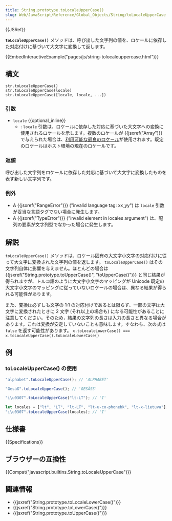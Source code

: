 ```yaml
---
title: String.prototype.toLocaleUpperCase()
slug: Web/JavaScript/Reference/Global_Objects/String/toLocaleUpperCase
---
```


{{JSRef}}

**`toLocaleUpperCase()`** メソッドは、呼び出した文字列の値を、ロケールに依存した対応付けに基づいて大文字に変換して返します。

{{EmbedInteractiveExample("pages/js/string-tolocaleuppercase.html")}}

## 構文

```
str.toLocaleUpperCase()
str.toLocaleUpperCase(locale)
str.toLocaleUpperCase([locale, locale, ...])
```

### 引数

- `locale` {{optional_inline}}
  - : `locale` 引数は、ロケールに依存した対応に基づいた大文字への変換に使用されるロケールを示します。複数のロケールが {{jsxref("Array")}} で与えられた場合は、[利用可能な最良のロケール](https://tc39.github.io/ecma402/#sec-bestavailablelocale)が使用されます。既定のロケールはホスト環境の現在のロケールです。

### 返値

呼び出した文字列をロケールに依存した対応に基づいて大文字に変換したものを表す新しい文字列です。

### 例外

- A {{jsxref("RangeError")}} ("invalid language tag: xx_yy") は `locale` 引数が妥当な言語タグでない場合に発生します。
- A {{jsxref("TypeError")}} ("invalid element in locales argument") は、配列の要素が文字列型でなかった場合に発生します。

## 解説

`toLocaleUpperCase()` メソッドは、ロケール固有の大文字小文字の対応付けに従って大文字に変換された文字列の値を返します。 `toLocaleUpperCase()` はその文字列自体に影響を与えません。ほとんどの場合は {{jsxref("String.prototype.toUpperCase()", "toUpperCase()")}} と同じ結果が得られますが、トルコ語のように大文字小文字のマッピングが Unicode 既定の大文字小文字のマッピングに従っていないロケールの場合は、異なる結果が得られる可能性があります。

また、変換は必ずしも文字の 1:1 の対応付けであるとは限らず、一部の文字は大文字に変換されたときに 2 文字 (それ以上の場合も) になる可能性があることに注意してください。そのため，結果の文字列の長さは入力の長さと異なる場合があります。これは変換が安定していないことも意味します。すなわち、次の式は `false` を返す可能性があります。
`x.toLocaleLowerCase() === x.toLocaleUpperCase().toLocaleLowerCase()`

## 例

### toLocaleUpperCase() の使用

```js
"alphabet".toLocaleUpperCase(); // 'ALPHABET'

"Gesäß".toLocaleUpperCase(); // 'GESÄSS'

"i\u0307".toLocaleUpperCase("lt-LT"); // 'I'

let locales = ["lt", "LT", "lt-LT", "lt-u-co-phonebk", "lt-x-lietuva"];
"i\u0307".toLocaleUpperCase(locales); // 'I'
```

## 仕様書

{{Specifications}}

## ブラウザーの互換性

{{Compat("javascript.builtins.String.toLocaleUpperCase")}}

## 関連情報

- {{jsxref("String.prototype.toLocaleLowerCase()")}}
- {{jsxref("String.prototype.toLowerCase()")}}
- {{jsxref("String.prototype.toUpperCase()")}}
